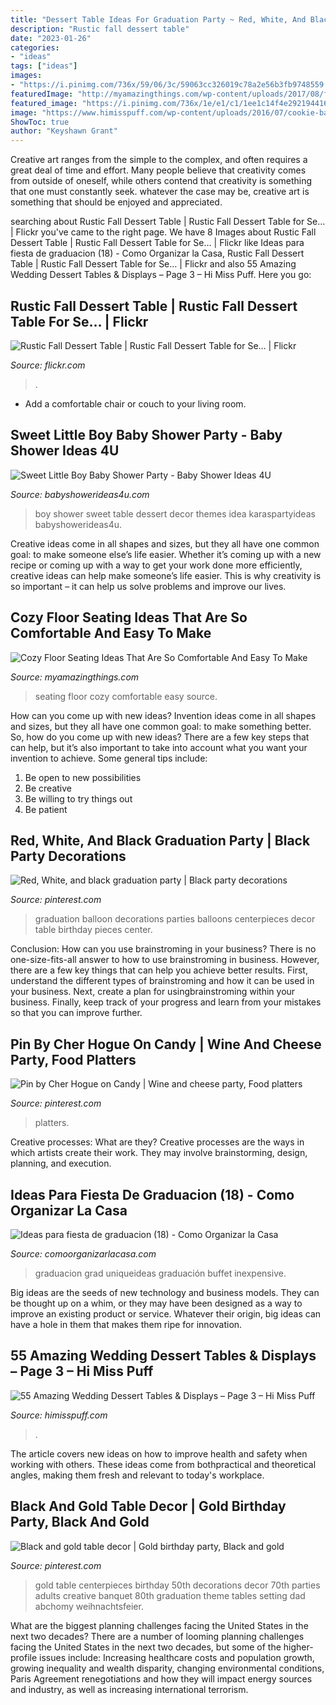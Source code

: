 ```yaml
---
title: "Dessert Table Ideas For Graduation Party ~ Red, White, And Black Graduation Party"
description: "Rustic fall dessert table"
date: "2023-01-26"
categories:
- "ideas"
tags: ["ideas"]
images:
- "https://i.pinimg.com/736x/59/06/3c/59063cc326019c78a2e56b3fb9748559.jpg"
featuredImage: "http://myamazingthings.com/wp-content/uploads/2017/08/floor-seating-15.jpeg"
featured_image: "https://i.pinimg.com/736x/1e/e1/c1/1ee1c14f4e292194416400debaf21990.jpg"
image: "https://www.himisspuff.com/wp-content/uploads/2016/07/cookie-bar-wedding-dessert-table.jpg"
ShowToc: true
author: "Keyshawn Grant"
---
```



Creative art ranges from the simple to the complex, and often requires a great deal of time and effort. Many people believe that creativity comes from outside of oneself, while others contend that creativity is something that one must constantly seek. whatever the case may be, creative art is something that should be enjoyed and appreciated.

	

		
searching about Rustic Fall Dessert Table | Rustic Fall Dessert Table for Se… | Flickr you've came to the right page. We have 8 Images about Rustic Fall Dessert Table | Rustic Fall Dessert Table for Se… | Flickr like Ideas para fiesta de graduacion (18) - Como Organizar la Casa, Rustic Fall Dessert Table | Rustic Fall Dessert Table for Se… | Flickr and also 55 Amazing Wedding Dessert Tables &amp; Displays – Page 3 – Hi Miss Puff. Here you go:
		
    
## Rustic Fall Dessert Table | Rustic Fall Dessert Table For Se… | Flickr

<img loading=lazy src="https://live.staticflickr.com/6169/6183087458_3c153692ea_b.jpg" onerror="this.onerror=null;this.src='https://tse1.mm.bing.net/th?id=OIP.UvF-MlbZ8ah_cO68iKe01gHaLD&amp;pid=15.1';" alt="Rustic Fall Dessert Table | Rustic Fall Dessert Table for Se… | Flickr">

_Source: flickr.com_

>. 

	

- Add a comfortable chair or couch to your living room.

    
## Sweet Little Boy Baby Shower Party - Baby Shower Ideas 4U

<img loading=lazy src="https://babyshowerideas4u.com/wp-content/uploads/2014/01/boy-7.jpg" onerror="this.onerror=null;this.src='https://tse3.mm.bing.net/th?id=OIP.MVWj2NpwcX1uJgAKscvu1QHaLH&amp;pid=15.1';" alt="Sweet Little Boy Baby Shower Party - Baby Shower Ideas 4U">

_Source: babyshowerideas4u.com_

>boy shower sweet table dessert decor themes idea karaspartyideas babyshowerideas4u. 

	

Creative ideas come in all shapes and sizes, but they all have one common goal: to make someone else’s life easier. Whether it’s coming up with a new recipe or coming up with a way to get your work done more efficiently, creative ideas can help make someone’s life easier. This is why creativity is so important – it can help us solve problems and improve our lives.

    
## Cozy Floor Seating Ideas That Are So Comfortable And Easy To Make

<img loading=lazy src="http://myamazingthings.com/wp-content/uploads/2017/08/floor-seating-15.jpeg" onerror="this.onerror=null;this.src='https://tse2.mm.bing.net/th?id=OIP.yqSk2HP2zcImSHNkM2JMBAHaLH&amp;pid=15.1';" alt="Cozy Floor Seating Ideas That Are So Comfortable And Easy To Make">

_Source: myamazingthings.com_

>seating floor cozy comfortable easy source. 

	

How can you come up with new ideas?
Invention ideas come in all shapes and sizes, but they all have one common goal: to make something better. So, how do you come up with new ideas? There are a few key steps that can help, but it’s also important to take into account what you want your invention to achieve. Some general tips include: 
1. Be open to new possibilities 
2. Be creative 
3. Be willing to try things out 
4. Be patient 

    
## Red, White, And Black Graduation Party | Black Party Decorations

<img loading=lazy src="https://i.pinimg.com/736x/23/da/f2/23daf2bd5b5019d609dd8794ee913925--graduation-parties-red.jpg" onerror="this.onerror=null;this.src='https://tse2.mm.bing.net/th?id=OIP.tLFG3xEFu2IDAtAl49k1WQHaJ4&amp;pid=15.1';" alt="Red, White, and black graduation party | Black party decorations">

_Source: pinterest.com_

>graduation balloon decorations parties balloons centerpieces decor table birthday pieces center. 

	

Conclusion: How can you use brainstroming in your business?
There is no one-size-fits-all answer to how to use brainstroming in business. However, there are a few key things that can help you achieve better results. First, understand the different types of brainstroming and how it can be used in your business. Next, create a plan for usingbrainstroming within your business. Finally, keep track of your progress and learn from your mistakes so that you can improve further.

    
## Pin By Cher Hogue On Candy | Wine And Cheese Party, Food Platters

<img loading=lazy src="https://i.pinimg.com/736x/59/06/3c/59063cc326019c78a2e56b3fb9748559.jpg" onerror="this.onerror=null;this.src='https://tse4.mm.bing.net/th?id=OIP.zWbsGZnesQ2Ga8_deVg0EAHaLi&amp;pid=15.1';" alt="Pin by Cher Hogue on Candy | Wine and cheese party, Food platters">

_Source: pinterest.com_

>platters. 

	

Creative processes: What are they?
Creative processes are the ways in which artists create their work. They may involve brainstorming, design, planning, and execution.

    
## Ideas Para Fiesta De Graduacion (18) - Como Organizar La Casa

<img loading=lazy src="https://comoorganizarlacasa.com/wp-content/uploads/2016/05/Ideas-para-fiesta-de-graduacion-18.jpg" onerror="this.onerror=null;this.src='https://tse2.mm.bing.net/th?id=OIP.MVq4WikEv-acodmCOX1-7wAAAA&amp;pid=15.1';" alt="Ideas para fiesta de graduacion (18) - Como Organizar la Casa">

_Source: comoorganizarlacasa.com_

>graduacion grad uniqueideas graduación buffet inexpensive. 

	

Big ideas are the seeds of new technology and business models. They can be thought up on a whim, or they may have been designed as a way to improve an existing product or service. Whatever their origin, big ideas can have a hole in them that makes them ripe for innovation.

    
## 55 Amazing Wedding Dessert Tables &amp; Displays – Page 3 – Hi Miss Puff

<img loading=lazy src="https://www.himisspuff.com/wp-content/uploads/2016/07/cookie-bar-wedding-dessert-table.jpg" onerror="this.onerror=null;this.src='https://tse1.mm.bing.net/th?id=OIP.NMnvA3pZ1naKRkWylT57HgHaLH&amp;pid=15.1';" alt="55 Amazing Wedding Dessert Tables &amp; Displays – Page 3 – Hi Miss Puff">

_Source: himisspuff.com_

>. 

	

The article covers new ideas on how to improve health and safety when working with others. These ideas come from bothpractical and theoretical angles, making them fresh and relevant to today's workplace.

    
## Black And Gold Table Decor | Gold Birthday Party, Black And Gold

<img loading=lazy src="https://i.pinimg.com/736x/1e/e1/c1/1ee1c14f4e292194416400debaf21990.jpg" onerror="this.onerror=null;this.src='https://tse1.mm.bing.net/th?id=OIP.gDXe130S0U9yOpcCY2GxtwHaNK&amp;pid=15.1';" alt="Black and gold table decor | Gold birthday party, Black and gold">

_Source: pinterest.com_

>gold table centerpieces birthday 50th decorations decor 70th parties adults creative banquet 80th graduation theme tables setting dad abchomy weihnachtsfeier. 

	

What are the biggest planning challenges facing the United States in the next two decades?
There are a number of looming planning challenges facing the United States in the next two decades, but some of the higher-profile issues include: Increasing healthcare costs and population growth, growing inequality and wealth disparity, changing environmental conditions, Paris Agreement renegotiations and how they will impact energy sources and industry, as well as increasing international terrorism.

